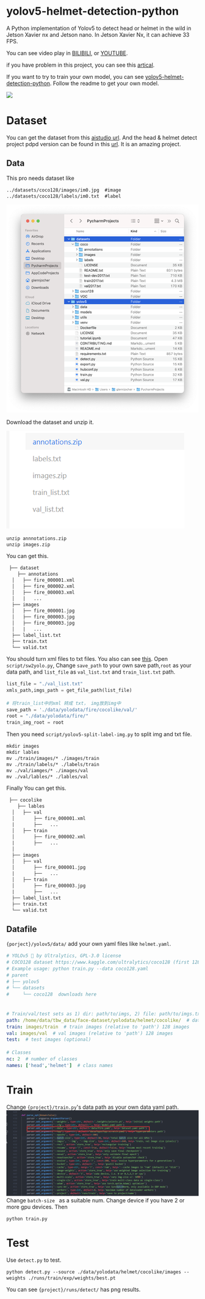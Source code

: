 # yolov5-helmet-detection-python
A Python implementation of Yolov5 to detect head or helmet in the wild in Jetson Xavier nx and Jetson nano.  In Jetson Xavier Nx, it can achieve 33 FPS.

You can see video play in [BILIBILI](https://www.bilibili.com/video/BV1Kv411M7u2/), or [YOUTUBE](https://www.youtube.com/watch?v=ZFCIcMngP08).

if you have problem in this project, you can see this [artical](https://blog.csdn.net/weixin_42264234/article/details/121241573).

If you want to try to train your own model, you can see [yolov5-helmet-detection-python](https://github.com/RichardoMrMu/yolov5-helmet-detection-python). Follow the readme to get your own model.

<img src="assets/helmet.gif" >

# Dataset
You can get the dataset from this [aistudio url](https://aistudio.baidu.com/aistudio/datasetdetail/50329). And the head & helmet detect project pdpd version can be found in this [url](https://github.com/PaddlePaddle/awesome-DeepLearning/tree/master/Paddle_Enterprise_CaseBook/Hemtle%20Detection). It is an amazing project.

## Data
This pro needs dataset like 
```
../datasets/coco128/images/im0.jpg  #image
../datasets/coco128/labels/im0.txt  #label
```

<img src="assets/data.png" >

Download the dataset and unzip it. 

<img src="assets/data2.png" >

```shell
unzip annnotations.zip
unzip images.zip
```
You can get this.
```
 ├── dataset
	├── annotations
  │   ├── fire_000001.xml
  │   ├── fire_000002.xml
  │   ├── fire_000003.xml
  │   |   ...
  ├── images
  │   ├── fire_000001.jpg
  │   ├── fire_000003.jpg
  │   ├── fire_000003.jpg
  │   |   ...
  ├── label_list.txt
  ├── train.txt
  └── valid.txt
```
You should turn xml files to txt files. You also can see [this](https://github.com/ultralytics/yolov5/wiki/Train-Custom-Data
). 
Open `script/sw2yolo.py`, Change `save_path` to your own save path,`root` as your data path, and `list_file` as `val_list.txt` and `train_list.txt` path.

```Python
list_file = "./val_list.txt"
xmls_path,imgs_path = get_file_path(list_file)

# 将train_list中的xml 转成 txt， img放到img中
save_path = './data/yolodata/fire/cocolike/val/'
root = "./data/yolodata/fire/"
train_img_root = root 
```

Then you need `script/yolov5-split-label-img.py` to split img and txt file.


```shell
mkdir images
mkdir lables
mv ./train/images/* ./images/train
mv ./train/labels/* ./labels/train
mv ./val/iamges/* ./images/val
mv ./val/lables/* ./lables/val
```

Finally You can get this.
```
 ├── cocolike
	├── lables
  │   ├── val 
  │       ├── fire_000001.xml
  |       ├──   ...
  │   ├── train
  │       ├── fire_000002.xml
  |       ├──   ...
  │   
  ├── images
  │   ├── val 
  │       ├── fire_000001.jpg
  |       ├──   ...
  │   ├── train
  │       ├── fire_000003.jpg
  |       ├──   ...
  ├── label_list.txt
  ├── train.txt
  └── valid.txt
```
## Datafile
`{porject}/yolov5/data/` add your own yaml files like `helmet.yaml`.
```yaml
# YOLOv5 🚀 by Ultralytics, GPL-3.0 license
# COCO128 dataset https://www.kaggle.com/ultralytics/coco128 (first 128 images from COCO train2017)
# Example usage: python train.py --data coco128.yaml
# parent
# ├── yolov5
# └── datasets
#     └── coco128  downloads here


# Train/val/test sets as 1) dir: path/to/imgs, 2) file: path/to/imgs.txt, or 3) list: [path/to/imgs1, path/to/imgs2, ..]
path: /home/data/tbw_data/face-dataset/yolodata/helmet/cocolike/  # dataset root dir
train: images/train  # train images (relative to 'path') 128 images
val: images/val  # val images (relative to 'path') 128 images
test:  # test images (optional)

# Classes
nc: 2  # number of classes
names: ['head','helmet']  # class names
```

# Train
Change `{project}/train.py`'s data path as your own data yaml path.
<img src="assets/train.png" >
Change `batch-size ` as a suitable num. Change device if you have 2 or more gpu devices.
Then 

```shell
python train.py
```

# Test
Use `detect.py` to test.

```shell
python detect.py --source ./data/yolodata/helmet/cocolike/images --weights ./runs/train/exp/weights/best.pt
```
You can see `{project}/runs/detect/` has png results.
